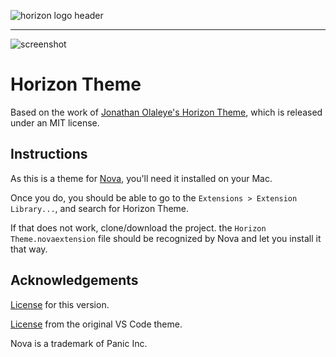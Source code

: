 ![horizon logo header](https://i.imgur.com/pwBUCSe.png)

---

![screenshot](https://i.imgur.com/pqO9E9K.png)

# Horizon Theme
Based on the work of [Jonathan Olaleye's Horizon Theme](https://github.com/jolaleye/horizon-theme-vscode), which is released under an MIT license.

## Instructions
As this is a theme for [Nova](https://nova.app), you'll need it installed on your Mac.

Once you do, you should be able to go to the `Extensions > Extension Library...`, and search for Horizon Theme.

If that does not work, clone/download the project. the `Horizon Theme.novaextension` file should be recognized by Nova and let you install it that way.

## Acknowledgements
[License](/LICENSE.md) for this version.

[License](https://github.com/jolaleye/horizon-theme-vscode/blob/master/LICENSE) from the original VS Code theme.

Nova is a trademark of Panic Inc.